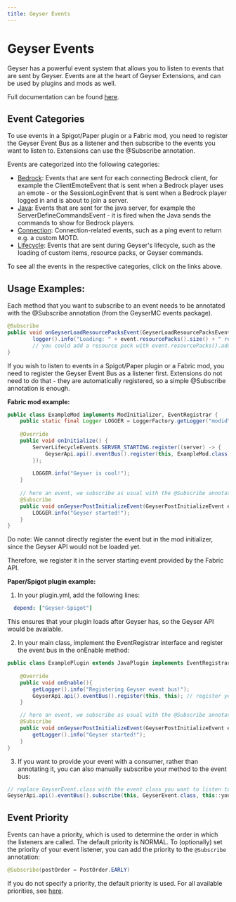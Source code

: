 ```yaml
---
title: Geyser Events
---
```


# Geyser Events
Geyser has a powerful event system that allows you to listen to events that are sent by Geyser. Events are at the heart of Geyser Extensions, and can be used by plugins and mods as well.

Full documentation can be found [here](https://github.com/GeyserMC/Geyser/tree/master/api/src/main/java/org/geysermc/geyser/api/event).

## Event Categories
To use events in a Spigot/Paper plugin or a Fabric mod, you need to register the Geyser Event Bus as a listener and then subscribe to the events you want to listen to.
Extensions can use the @Subscribe annotation.

Events are categorized into the following categories:
- [Bedrock](https://github.com/GeyserMC/Geyser/tree/master/api/src/main/java/org/geysermc/geyser/api/event/bedrock): Events that are sent for each connecting Bedrock client,
  for example the ClientEmoteEvent that is sent when a Bedrock player uses an emote - or the SessionLoginEvent that is sent when a Bedrock player logged in and is about to join a server.
- [Java](https://github.com/GeyserMC/Geyser/tree/master/api/src/main/java/org/geysermc/geyser/api/event/java): Events that are sent for the java server, for example
  the ServerDefineCommandsEvent - it is fired when the Java sends the commands to show for Bedrock players.
- [Connection](https://github.com/GeyserMC/Geyser/tree/master/api/src/main/java/org/geysermc/geyser/api/event/connection): Connection-related events, such as a ping event to return e.g. a custom MOTD.
- [Lifecycle](https://github.com/GeyserMC/Geyser/tree/master/api/src/main/java/org/geysermc/geyser/api/event/lifecycle): Events that are sent during Geyser's lifecycle, such as the loading of custom items, resource packs, or Geyser commands.

To see all the events in the respective categories, click on the links above.

## Usage Examples:

Each method that you want to subscribe to an event needs to be annotated with the @Subscribe annotation (from the GeyserMC events package).
```java
@Subscribe
public void onGeyserLoadResourcePacksEvent(GeyserLoadResourcePacksEvent event) {
        logger().info("Loading: " + event.resourcePacks().size() + " resource packs.");
        // you could add a resource pack with event.resourcePacks().add(path-to-pack)
}
```
If you wish to listen to events in a Spigot/Paper plugin or a Fabric mod, you need to register the Geyser Event Bus as a listener first.
Extensions do not need to do that - they are automatically registered, so a simple @Subscribe annotation is enough.

**Fabric mod example:**
```java
public class ExampleMod implements ModInitializer, EventRegistrar {
    public static final Logger LOGGER = LoggerFactory.getLogger("modid");
    
    @Override 
    public void onInitialize() {
        ServerLifecycleEvents.SERVER_STARTING.register((server) -> {
            GeyserApi.api().eventBus().register(this, ExampleMod.class); // register your mod & this class as a listener
        });
        
        LOGGER.info("Geyser is cool!");
    }
    
    // here an event, we subscribe as usual with the @Subscribe annotation
    @Subscribe 
    public void onGeyserPostInitializeEvent(GeyserPostInitializeEvent eventad {
        LOGGER.info("Geyser started!");
    }
}
```
<div class="alert alert-info" role="alert">
	Do note: We cannot directly register the event but in the mod initializer, since the Geyser API would not be loaded yet.
</div>

Therefore, we register it in the server starting event provided by the Fabric API.

**Paper/Spigot plugin example:**

1. In your plugin.yml, add the following lines:
```yaml
  depend: ["Geyser-Spigot"]
```
This ensures that your plugin loads after Geyser has, so the Geyser API would be available.

2. In your main class, implement the EventRegistrar interface and register the event bus in the onEnable method:
```java
public class ExamplePlugin extends JavaPlugin implements EventRegistrar {
    
    @Override
    public void onEnable(){
        getLogger().info("Registering Geyser event bus!");
        GeyserApi.api().eventBus().register(this, this); // register your plugin & this class as a listener
    }

    // here an event, we subscribe as usual with the @Subscribe annotation
    @Subscribe
    public void onGeyserPostInitializeEvent(GeyserPostInitializeEvent event) {
        getLogger().info("Geyser started!");
    }
}
```
3. If you want to provide your event with a consumer, rather than annotating it, you can also manually subscribe your method to the event bus:
```java
// replace GeyserEvent.class with the event class you want to listen to
GeyserApi.api().eventBus().subscribe(this, GeyserEvent.class, this::yourMethod);
```

## Event Priority
Events can have a priority, which is used to determine the order in which the listeners are called. The default priority is NORMAL.
To (optionally) set the priority of your event listener, you can add the priority to the `@Subscribe` annotation:
```java
@Subscribe(postOrder = PostOrder.EARLY)
```
If you do not specify a priority, the default priority is used. For all available priorities, see
[here](https://github.com/GeyserMC/Events/blob/master/src/main/java/org/geysermc/event/PostOrder.java).